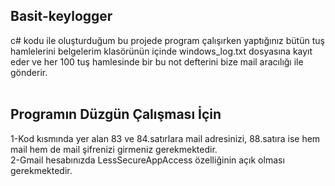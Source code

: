 ## Basit-keylogger
c# kodu ile oluşturduğum bu projede program çalışırken yaptığınız bütün tuş hamlelerini belgelerim klasörünün içinde windows_log.txt dosyasına kayıt eder ve her 100 tuş hamlesinde bir bu not defterini bize mail aracılığı ile gönderir. <br><br>

## Programın Düzgün Çalışması İçin <br>
1-Kod kısmında yer alan 83 ve 84.satırlara mail adresinizi, 88.satıra ise hem mail hem de mail şifrenizi girmeniz gerekmektedir.<br>
2-Gmail hesabınızda LessSecureAppAccess özelliğinin açık olması gerekmektedir. <br>
